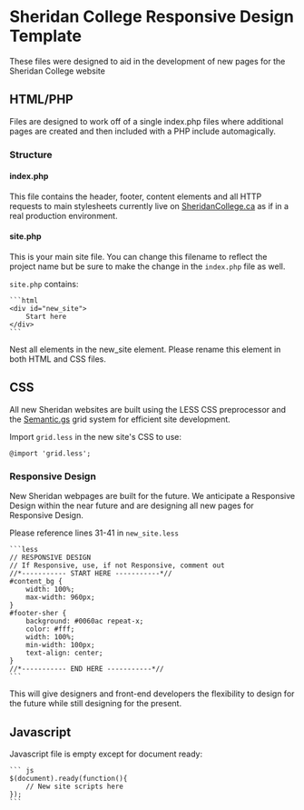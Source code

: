 # Sheridan College Responsive Design Template

These files were designed to aid in the development of new pages for the Sheridan College website


## HTML/PHP

Files are designed to work off of a single index.php files where additional pages are created and then included with a PHP include automagically.


### Structure

#### index.php

This file contains the header, footer, content elements and all HTTP requests to main stylesheets currently live on [SheridanCollege.ca](http://sheridancollege.ca) as if in a real production environment.


#### site.php

This is your main site file. You can change this filename to reflect the project name but be sure to make the change in the `index.php` file as well.

`site.php` contains:

	```html
	<div id="new_site">
		Start here
	</div>
	```

Nest all elements in the new_site element. Please rename this element in both HTML and CSS files.


## CSS

All new Sheridan websites are built using the LESS CSS preprocessor and the [Semantic.gs](http://semantic.gs) grid system for efficient site development.

Import `grid.less` in the new site's CSS to use:

`@import 'grid.less';`


### Responsive Design

New Sheridan webpages are built for the future. We anticipate a Responsive Design within the near future and are designing all new pages for Responsive Design.

Please reference lines 31-41 in `new_site.less`

	```less
	// RESPONSIVE DESIGN
	// If Responsive, use, if not Responsive, comment out
	//*----------- START HERE -----------*//
	#content_bg {
		width: 100%;
		max-width: 960px;
	}
	#footer-sher {
		background: #0060ac repeat-x;
		color: #fff;
		width: 100%;
		min-width: 100px;
		text-align: center;
	}
	//*----------- END HERE -----------*//
	```

This will give designers and front-end developers the flexibility to design for the future while still designing for the present.


## Javascript

Javascript file is empty except for document ready:

	``` js
	$(document).ready(function(){
		// New site scripts here
	});
	```